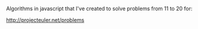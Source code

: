 Algorithms in javascript that I've created to solve problems from 11 to 20 for:

http://projecteuler.net/problems
